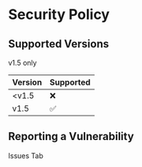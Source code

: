 # Security Policy

## Supported Versions
v1.5 only

| Version | Supported          |
| ------- | ------------------ |
| <v1.5   | :x:                |
| v1.5    | :white_check_mark: |

## Reporting a Vulnerability
Issues Tab
